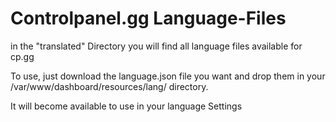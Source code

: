 # Controlpanel.gg Language-Files

in the "translated" Directory you will find all language files available for cp.gg

To use, just download the language.json file you want and drop them in your
/var/www/dashboard/resources/lang/  directory.

It will become available to use in your language Settings
